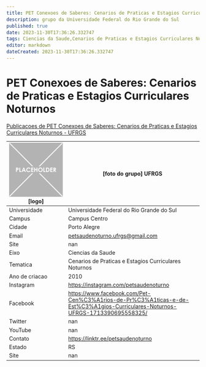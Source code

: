 ```yaml
---
title: PET Conexoes de Saberes: Cenarios de Praticas e Estagios Curriculares Noturnos - UFRGS
description: grupo da Universidade Federal do Rio Grande do Sul
published: true
date: 2023-11-30T17:36:26.332747
tags: Ciencias da Saude,Cenarios de Praticas e Estagios Curriculares Noturnos
editor: markdown
dateCreated: 2023-11-30T17:36:26.332747
---
```


# PET Conexoes de Saberes: Cenarios de Praticas e Estagios Curriculares Noturnos

[Publicacoes de PET Conexoes de Saberes: Cenarios de Praticas e Estagios Curriculares Noturnos - UFRGS](/atividade/214PETConexoesdeSaberesCenariosdePraticaseEstagiosCurricularesNoturnosUFRGS/feed.md)

| ![placeholder.png](/placeholder.png) [logo] | [foto do grupo] UFRGS         |
| ------------------------------------------- | ------------------------------------------------- |
| Universidade                                | Universidade Federal do Rio Grande do Sul      |
| Campus                                      | Campus Centro            |
| Cidade                                      | Porto Alegre             |
| Email                                       | petsaudenoturno.ufrgs@gmail.com             |
| Site                                        | nan              |
| Eixo                                        | Ciencias da Saude              |
| Tematica                                    | Cenarios de Praticas e Estagios Curriculares Noturnos          |
| Ano de criacao                              | 2010        |
| Instagram                                   | https://instagram.com/petsaudenoturno         |
| Facebook                                    | https://www.facebook.com/Pet-Cen%C3%A1rios-de-Pr%C3%A1ticas-e-de-Est%C3%A1gios-Curriculares-Noturnos-UFRGS-1713390695558325/          |
| Twitter                                     | nan           |
| YouTube                                     | nan           |
| Contato                                     | https://linktr.ee/petsaudenoturno         |
| Estado                                      |  RS            |
| Site                                        | nan |
